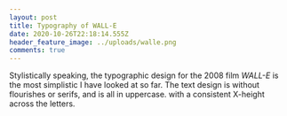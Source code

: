 ```yaml
---
layout: post
title: Typography of WALL-E
date: 2020-10-26T22:18:14.555Z
header_feature_image: ../uploads/walle.png
comments: true
---
```

Stylistically speaking, the typographic design for the 2008 film *WALL-E* is the most simplistic I have looked at so far. The text design is without flourishes or serifs, and is all in uppercase. with a consistent X-height across the letters.